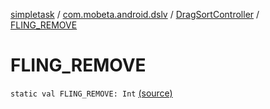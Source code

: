 [simpletask](../../index.md) / [com.mobeta.android.dslv](../index.md) / [DragSortController](index.md) / [FLING_REMOVE](.)

# FLING_REMOVE

`static val FLING_REMOVE: Int` [(source)](https://github.com/mpcjanssen/simpletask-android/blob/master/src/main/java/com/mobeta/android/dslv/DragSortController.java#L40)